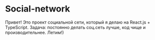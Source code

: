 # Social-network
Привет!
Это проект социальной сети, который я делаю на React.js + TypeScript.
Задача: постоянно делать соц.сеть лучше, код чище и производительнее. Летим!)
